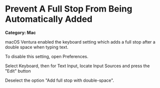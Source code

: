 # Prevent A Full Stop From Being Automatically Added 

__Category: Mac__

macOS Ventura enabled the keyboard setting which adds a full stop after a double space when typing text. 

To disable this setting, open Preferences.

Select Keyboard, then for Text Input, locate Input Sources and press the "Edit" button

Deselect the option "Add full stop with double-space".
